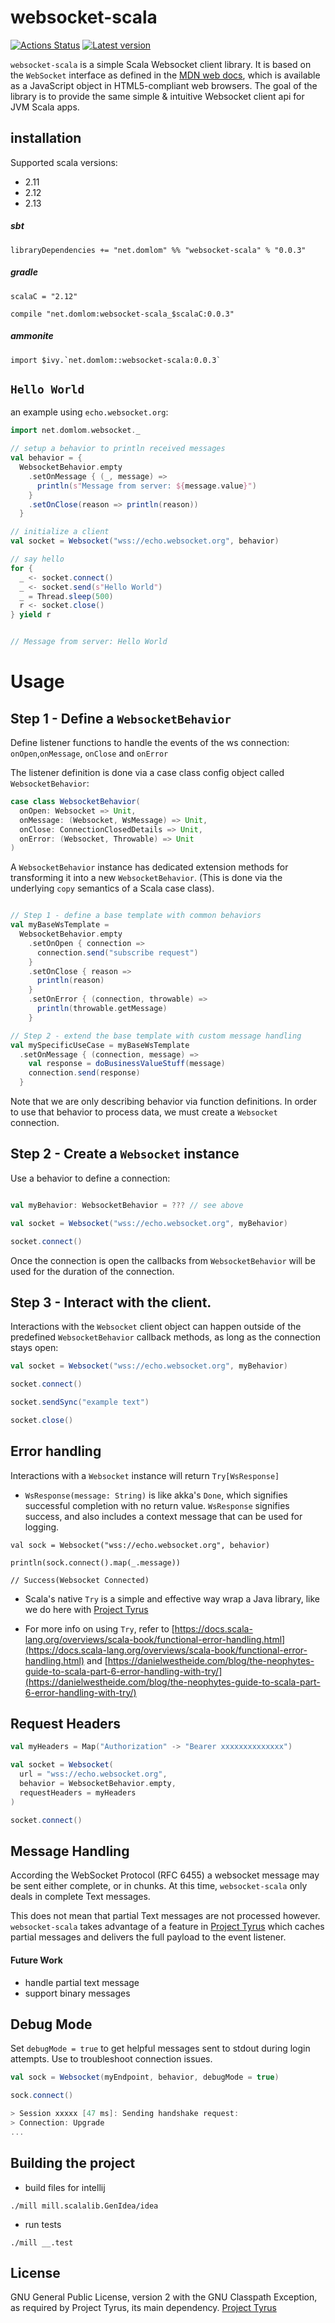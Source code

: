 # websocket-scala

[![Actions Status](https://github.com/lombardo-chcg/websocket-scala/workflows/Scala%20CI/badge.svg)](https://github.com/lombardo-chcg/websocket-scala/workflows/Scala%20CI/badge.svg)
[![Latest version](https://index.scala-lang.org/lombardo-chcg/websocket-scala/websocket-scala/latest.svg)](https://index.scala-lang.org/lombardo-chcg/websocket-scala/websocket-scala)

`websocket-scala` is a simple Scala Websocket client library.  It is based on the `WebSocket` interface as defined in the [MDN web docs](https://developer.mozilla.org/en-US/docs/Web/API/WebSocket), which is available as a JavaScript object in HTML5-compliant web browsers.  The goal of the library is to provide the same simple & intuitive Websocket client api for JVM Scala apps.

## installation

Supported scala versions:

- 2.11
- 2.12
- 2.13

##### sbt
```
libraryDependencies += "net.domlom" %% "websocket-scala" % "0.0.3"

```

##### gradle
```
scalaC = "2.12"

compile "net.domlom:websocket-scala_$scalaC:0.0.3"
```

##### ammonite
```
import $ivy.`net.domlom::websocket-scala:0.0.3`
```

## `Hello World`

an example using `echo.websocket.org`:

```scala
import net.domlom.websocket._

// setup a behavior to println received messages
val behavior = {
  WebsocketBehavior.empty
    .setOnMessage { (_, message) =>
      println(s"Message from server: ${message.value}")
    }
    .setOnClose(reason => println(reason))
  }

// initialize a client
val socket = Websocket("wss://echo.websocket.org", behavior)

// say hello
for {
  _ <- socket.connect()
  _ <- socket.send(s"Hello World")
  _ = Thread.sleep(500)
  r <- socket.close()
} yield r


// Message from server: Hello World

```


# Usage

## Step 1 - Define a `WebsocketBehavior`

Define listener functions to handle the events of the ws connection:  `onOpen`,`onMessage`, `onClose` and `onError`

The listener definition is done via a case class config object called `WebsocketBehavior`:

```scala
case class WebsocketBehavior(
  onOpen: Websocket => Unit,
  onMessage: (Websocket, WsMessage) => Unit,
  onClose: ConnectionClosedDetails => Unit,
  onError: (Websocket, Throwable) => Unit
)
```

A `WebsocketBehavior` instance has dedicated extension methods for transforming it into a new `WebsocketBehavior`.
(This is done via the underlying `copy` semantics of a Scala case class).

```scala

// Step 1 - define a base template with common behaviors
val myBaseWsTemplate =
  WebsocketBehavior.empty
    .setOnOpen { connection =>
      connection.send("subscribe request")
    }
    .setOnClose { reason =>
      println(reason)
    }
    .setOnError { (connection, throwable) =>
      println(throwable.getMessage)
    }

// Step 2 - extend the base template with custom message handling
val mySpecificUseCase = myBaseWsTemplate
  .setOnMessage { (connection, message) =>
    val response = doBusinessValueStuff(message)
    connection.send(response)
  }
```

Note that we are only describing behavior via function definitions.
In order to use that behavior to process data, we must create a `Websocket` connection.

## Step 2 - Create a `Websocket` instance

Use a behavior to define a connection:

```scala

val myBehavior: WebsocketBehavior = ??? // see above

val socket = Websocket("wss://echo.websocket.org", myBehavior)

socket.connect()
```

Once the connection is open the callbacks from `WebsocketBehavior` will be used for the duration of the connection.

## Step 3 - Interact with the client.

Interactions with the `Websocket` client object can happen outside of the predefined `WebsocketBehavior` callback methods, as long as the connection stays open:

```scala
val socket = Websocket("wss://echo.websocket.org", myBehavior)

socket.connect()

socket.sendSync("example text")

socket.close()
```

## Error handling

Interactions with a `Websocket` instance will return `Try[WsResponse]`

- `WsResponse(message: String)` is like akka's `Done`, which signifies successful completion with no return value.  `WsResponse` signifies success, and also includes a context message that can be used for logging.

```
val sock = Websocket("wss://echo.websocket.org", behavior)

println(sock.connect().map(_.message))

// Success(Websocket Connected)
```

- Scala's native `Try` is a simple and effective way wrap a Java library, like we do here with [Project Tyrus](https://tyrus-project.github.io/)

- For more info on using `Try`, refer to [https://docs.scala-lang.org/overviews/scala-book/functional-error-handling.html](https://docs.scala-lang.org/overviews/scala-book/functional-error-handling.html) and [https://danielwestheide.com/blog/the-neophytes-guide-to-scala-part-6-error-handling-with-try/](https://danielwestheide.com/blog/the-neophytes-guide-to-scala-part-6-error-handling-with-try/)


## Request Headers

```scala
val myHeaders = Map("Authorization" -> "Bearer xxxxxxxxxxxxxx")

val socket = Websocket(
  url = "wss://echo.websocket.org",
  behavior = WebsocketBehavior.empty,
  requestHeaders = myHeaders
)

socket.connect()
```

## Message Handling

According the WebSocket Protocol (RFC 6455) a websocket message may be sent either complete, or in chunks.  At this time, `websocket-scala` only deals in complete Text messages.

This does not mean that partial Text messages are not processed however.  `websocket-scala` takes advantage of a feature in [Project Tyrus](https://tyrus-project.github.io/) which caches partial messages and delivers the full payload to the event listener.

#### Future Work

- handle partial text message
- support binary messages


## Debug Mode

Set `debugMode = true` to get helpful messages sent to stdout during login attempts.  Use to troubleshoot connection issues.

```scala
val sock = Websocket(myEndpoint, behavior, debugMode = true)

sock.connect()

> Session xxxxx [47 ms]: Sending handshake request:
> Connection: Upgrade
...
```

## Building the project

- build files for intellij
```
./mill mill.scalalib.GenIdea/idea
```

- run tests
```
./mill __.test
```

## License

GNU General Public License, version 2 with the GNU Classpath Exception, as required by Project Tyrus, its main dependency.
[Project Tyrus](https://tyrus-project.github.io/)
